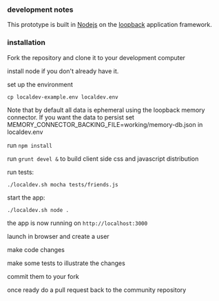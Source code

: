### development notes

This prototype is built in [Nodejs](https://nodejs.org) on the [loopback](https://loopback.io/) application framework.

### installation

Fork the repository and clone it to your development computer

install node if you don't already have it.

set up the environment

`cp localdev-example.env localdev.env`

Note that by default all data is ephemeral using the loopback memory connector. If you want the data to persist set MEMORY_CONNECTOR_BACKING_FILE=working/memory-db.json in localdev.env

run `npm install`

run `grunt devel &` to build client side css and javascript distribution

run tests:

`./localdev.sh mocha tests/friends.js`

start the app:

`./localdev.sh node .`

the app is now running on `http://localhost:3000`

launch in browser and create a user

make code changes

make some tests to illustrate the changes

commit them to your fork

once ready do a pull request back to the community repository
